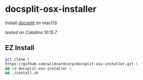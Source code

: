 docsplit-osx-installer
======================
Install [docsplit](https://documentcloud.github.io/docsplit/) on macOS


*tested on Catalina 10.15.7*

## EZ Install
```sh
git clone \
https://github.com/wildcardcorp/docsplit-osx-installer.git \
&& cd docsplit-osx-installer \
&& ./install.sh
```
